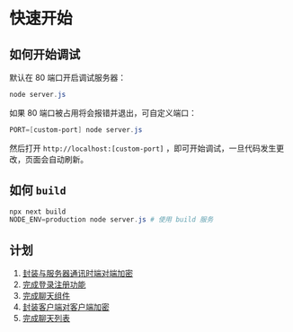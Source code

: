 # 快速开始

## 如何开始调试

默认在 80 端口开启调试服务器：

```powershell
node server.js
```

如果 80 端口被占用将会报错并退出，可自定义端口：

```powershell
PORT=[custom-port] node server.js
```

然后打开 `http://localhost:[custom-port]` ，即可开始调试，一旦代码发生更改，页面会自动刷新。

## 如何 `build`

```powershell
npx next build
NODE_ENV=production node server.js # 使用 build 服务
```

## 计划

1. [封装与服务器通讯时端对端加密](./plan/封装与服务器通讯时端对端加密.md)
2. [完成登录注册功能](./plan/完成登录注册功能.md)
3. [完成聊天组件](./plan/完成聊天组件.md)
4. [封装客户端对客户端加密](./plan/封装客户端对客户端加密.md)
5. [完成聊天列表](./plan/完成聊天列表.md)

